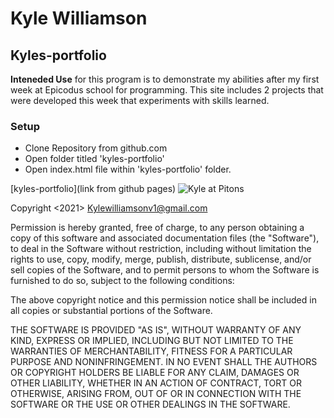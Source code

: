 # Kyle Williamson

## Kyles-portfolio

**Inteneded Use** for this program is to demonstrate my abilities after my first week at Epicodus school for programming.  This site includes 2 projects that were developed this week that experiments with skills learned.

### Setup
* Clone Repository from github.com
* Open folder titled 'kyles-portfolio'
* Open index.html file within 'kyles-portfolio' folder.

[kyles-portfolio](link from github pages)
![Kyle at Pitons](img/kylepiton.jpeg)

Copyright <2021> <Kylewilliamsonv1@gmail.com>

Permission is hereby granted, free of charge, to any person obtaining a copy of this software and associated documentation files (the "Software"), to deal in the Software without restriction, including without limitation the rights to use, copy, modify, merge, publish, distribute, sublicense, and/or sell copies of the Software, and to permit persons to whom the Software is furnished to do so, subject to the following conditions:

The above copyright notice and this permission notice shall be included in all copies or substantial portions of the Software.

THE SOFTWARE IS PROVIDED "AS IS", WITHOUT WARRANTY OF ANY KIND, EXPRESS OR IMPLIED, INCLUDING BUT NOT LIMITED TO THE WARRANTIES OF MERCHANTABILITY, FITNESS FOR A PARTICULAR PURPOSE AND NONINFRINGEMENT. IN NO EVENT SHALL THE AUTHORS OR COPYRIGHT HOLDERS BE LIABLE FOR ANY CLAIM, DAMAGES OR OTHER LIABILITY, WHETHER IN AN ACTION OF CONTRACT, TORT OR OTHERWISE, ARISING FROM, OUT OF OR IN CONNECTION WITH THE SOFTWARE OR THE USE OR OTHER DEALINGS IN THE SOFTWARE.